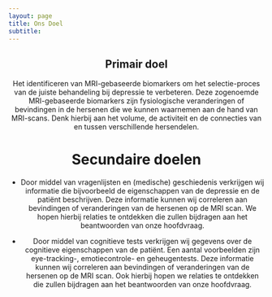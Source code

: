 ```yaml
---
layout: page
title: Ons Doel
subtitle:
---
```

<div align="center">

## Primair doel

Het identificeren van MRI-gebaseerde biomarkers om het selectie-proces van de juiste behandeling bij depressie te verbeteren. Deze zogenoemde MRI-gebaseerde biomarkers zijn fysiologische veranderingen of bevindingen in de hersenen die we kunnen waarnemen aan de hand van MRI-scans. Denk hierbij aan het volume, de activiteit en de connecties van en tussen verschillende hersendelen.

# Secundaire doelen

* Door middel van vragenlijsten en (medische) geschiedenis verkrijgen wij informatie die bijvoorbeeld de eigenschappen van de depressie en de patiënt beschrijven. Deze informatie kunnen wij correleren aan bevindingen of veranderingen van de hersenen op de MRI scan. We hopen hierbij relaties te ontdekken die zullen bijdragen aan het beantwoorden van onze hoofdvraag.


* Door middel van cognitieve tests verkrijgen wij gegevens over de cognitieve eigenschappen van de patiënt. Een aantal voorbeelden zijn eye-tracking-, emotiecontrole- en geheugentests. Deze informatie kunnen wij correleren aan bevindingen of veranderingen van de hersenen op de MRI scan. Ook hierbij hopen we relaties te ontdekken die zullen bijdragen aan het beantwoorden van onze hoofdvraag.


</div>
